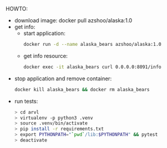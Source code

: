HOWTO:
* download image: docker pull azshoo/alaska:1.0
* get info:
  * start application: 
    ```bash
    docker run -d --name alaska_bears azshoo/alaska:1.0
    ```
  * get info resource: 
    ```bash
    docker exec -it alaska_bears curl 0.0.0.0:8091/info
    ```
* stop application and remove container: 
  ```bash
  docker kill alaska_bears && docker rm alaska_bears
  ```
* run tests:
  ```bash
  > cd arvl
  > virtualenv -p python3 .venv
  > source .venv/bin/activate
  > pip install -r requirements.txt
  > export PYTHONPATH="`pwd`/lib:$PYTHONPATH" && pytest
  > deactivate
  ```
  
